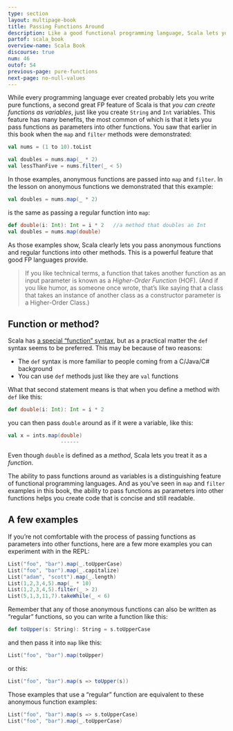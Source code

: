 ```yaml
---
type: section
layout: multipage-book
title: Passing Functions Around
description: Like a good functional programming language, Scala lets you use functions just like other variables, including passing them into other functions.
partof: scala_book
overview-name: Scala Book
discourse: true
num: 46
outof: 54
previous-page: pure-functions
next-page: no-null-values
---
```



While every programming language ever created probably lets you write pure functions, a second great FP feature of Scala is that *you can create functions as variables*, just like you create `String` and `Int` variables. This feature has many benefits, the most common of which is that it lets you pass functions as parameters into other functions. You saw that earlier in this book when the `map` and `filter` methods were demonstrated:

```scala
val nums = (1 to 10).toList

val doubles = nums.map(_ * 2)
val lessThanFive = nums.filter(_ < 5)
```

In those examples, anonymous functions are passed into `map` and `filter`. In the lesson on anonymous functions we demonstrated that this example:

```scala
val doubles = nums.map(_ * 2)
```

is the same as passing a regular function into `map`:

```scala
def double(i: Int): Int = i * 2   //a method that doubles an Int
val doubles = nums.map(double)
```

As those examples show, Scala clearly lets you pass anonymous functions and regular functions into other methods. This is a powerful feature that good FP languages provide.

>If you like technical terms, a function that takes another function as an input parameter is known as a *Higher-Order Function* (HOF). (And if you like humor, as someone once wrote, that’s like saying that a class that takes an instance of another class as a constructor parameter is a Higher-Order Class.)



## Function or method?

Scala has [a special “function” syntax](https://alvinalexander.com/scala/fp-book-diffs-val-def-scala-functions), but as a practical matter the `def` syntax seems to be preferred. This may be because of two reasons:

- The `def` syntax is more familiar to people coming from a C/Java/C# background
- You can use `def` methods just like they are `val` functions

What that second statement means is that when you define a method with `def` like this:

```scala
def double(i: Int): Int = i * 2
```

you can then pass `double` around as if it were a variable, like this:

```scala
val x = ints.map(double)
                 ------
```

Even though `double` is defined as a *method*, Scala lets you treat it as a *function*.

The ability to pass functions around as variables is a distinguishing feature of functional programming languages. And as you’ve seen in `map` and `filter` examples in this book, the ability to pass functions as parameters into other functions helps you create code that is concise and still readable.



## A few examples

If you’re not comfortable with the process of passing functions as parameters into other functions, here are a few more examples you can experiment with in the REPL:

```scala
List("foo", "bar").map(_.toUpperCase)
List("foo", "bar").map(_.capitalize)
List("adam", "scott").map(_.length)
List(1,2,3,4,5).map(_ * 10)
List(1,2,3,4,5).filter(_ > 2)
List(5,1,3,11,7).takeWhile(_ < 6)
```

Remember that any of those anonymous functions can also be written as “regular” functions, so you can write a function like this:

```scala
def toUpper(s: String): String = s.toUpperCase
```

and then pass it into `map` like this:

```scala
List("foo", "bar").map(toUpper)
```

or this:

```scala
List("foo", "bar").map(s => toUpper(s))
```

Those examples that use a “regular” function are equivalent to these anonymous function examples:

```scala
List("foo", "bar").map(s => s.toUpperCase)
List("foo", "bar").map(_.toUpperCase)
```








